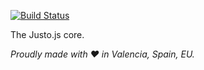 [![Build Status](https://travis-ci.org/justojs/justo.svg)](https://travis-ci.org/justojs/justo)

The Justo.js core.

*Proudly made with ♥ in Valencia, Spain, EU.*

